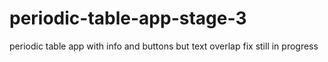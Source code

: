 # periodic-table-app-stage-3
periodic table app with info and buttons but text overlap fix still in progress
